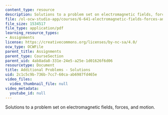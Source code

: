 ```yaml
---
content_type: resource
description: Solutions to a problem set on electromagnetic fields, forces, and motion.
file: /ol-ocw-studio-app/courses/6-641-electromagnetic-fields-forces-and-motion-spring-2009/2c1c5c9b736b7cc760caab6987fd465e_MIT6_641s09_sol_pset_opt.pdf
file_size: 1534517
file_type: application/pdf
learning_resource_types:
- Assignments
license: https://creativecommons.org/licenses/by-nc-sa/4.0/
ocw_type: OCWFile
parent_title: Assignments
parent_type: CourseSection
parent_uid: 4ab8ada8-331e-24e5-a25e-1d01626f6d06
resourcetype: Document
title: Additional Problems - Solutions
uid: 2c1c5c9b-736b-7cc7-60ca-ab6987fd465e
video_files:
  video_thumbnail_file: null
video_metadata:
  youtube_id: null
---
```

Solutions to a problem set on electromagnetic fields, forces, and motion.